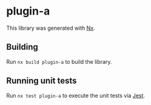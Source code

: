 # plugin-a

This library was generated with [Nx](https://nx.dev).

## Building

Run `nx build plugin-a` to build the library.

## Running unit tests

Run `nx test plugin-a` to execute the unit tests via [Jest](https://jestjs.io).
